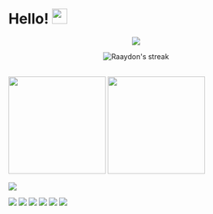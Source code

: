 # Hello! <img src="https://raw.githubusercontent.com/MartinHeinz/MartinHeinz/master/wave.gif" width="30px">

<!-- Typing SVG by DenverCoder1 - https://github.com/DenverCoder1/readme-typing-svg -->
<p align="center">
  <a href="https://github.com/DenverCoder1/readme-typing-svg"><img src="https://readme-typing-svg.herokuapp.com/?color=%2336BCF7&center=true&vCenter=true&lines=Raaydon&font=Fira%20Code&center=true&width=440&height=45&color=f75c7e&vCenter=true&size=22""></a>
</p>


<!-- GitHub Readme Streak Stats - https://github.com/DenverCoder1/github-readme-streak-stats -->
<p align="center">
    <img title="🔥 Get streak stats for your profile at git.io/streak-stats" alt="Raaydon's streak" src="https://github-readme-streak-stats.herokuapp.com/?user=Raaydon&theme=monokai-metallian&hide_border=true"/>
  </a>
</p>

<!-- https://github.com/anuraghazra/github-readme-stats -->
  <br/>
    <a href="https://github.com/anuraghazra/github-readme-stats"><img src="https://denvercoder1-github-readme-stats.vercel.app/api/?username=Raaydon&show_icons=true&count_private=true&theme=react&hide_border=true&bg_color=1F222E&title_color=F85D7F&icon_color=F8D866" height="192px"/></a>
  <a href="https://github.com/anuraghazra/github-readme-stats"><img src="https://github-readme-stats.vercel.app/api/top-langs/?username=Raaydon&langs_count=8&layout=compact&theme=react&hide_border=true&bg_color=1F222E&title_color=F85D7F&icon_color=F8D866&hide=Jupyter%20Notebook" height="192px"/></a>
  <br/>


<!-- https://github.com/jamesgeorge007/github-activity-readme -->


<!-- https://github.com/ashutosh00710/github-readme-activity-graph -->
<a href="https://github.com/ashutosh00710/github-readme-activity-graph"><img  src="https://activity-graph.herokuapp.com/graph?username=Raaydon&bg_color=1F222E&color=F8D866&line=F85D7F&point=FFFFFF&hide_border=true" /></a>


![](https://img.shields.io/badge/OS-Linux-informational?style=flat&logo=linux&logoColor=white&color=2bbc8a)
![](https://img.shields.io/badge/OS-Windows-informational?style=flat&logo=windows&logoColor=white&color=2bbc8a)
![](https://img.shields.io/badge/Editor-VS%20Code-blue)
![](https://img.shields.io/badge/Code-Python-informational?style=flat&logo=python&logoColor=white&color=2bbc8a)
![](https://img.shields.io/badge/Code-JavaScript-informational?style=flat&logo=javascript&logoColor=white&color=2bbc8a)
![](https://img.shields.io/badge/Tools-Docker-informational?style=flat&logo=docker&logoColor=white&color=2bbc8a)

<!-- Resources -->
<!-- Icons: https://simpleicons.org/ -->
<!-- GitHub Stats: https://github.com/anuraghazra/github-readme-stats -->
<!-- Emojis: https://emojipedia.org/emoji/ -->
<!-- HTML Emojis: https://www.fileformat.info/index.htm -->
<!-- Shields: https://shields.io/ -->
<!-- Awesome GitHub Profile README: https://github.com/abhisheknaiidu/awesome-github-profile-readme -->
